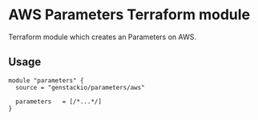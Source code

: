 # AWS Parameters Terraform module

Terraform module which creates an Parameters on AWS.

## Usage

```hcl
module "parameters" {
  source = "genstackio/parameters/aws"

  parameters   = [/*...*/]
}
```
